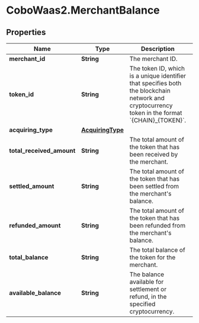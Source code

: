 # CoboWaas2.MerchantBalance

## Properties

Name | Type | Description | Notes
------------ | ------------- | ------------- | -------------
**merchant_id** | **String** | The merchant ID. | 
**token_id** | **String** | The token ID, which is a unique identifier that specifies both the blockchain network and cryptocurrency token in the format &#x60;{CHAIN}_{TOKEN}&#x60;. | 
**acquiring_type** | [**AcquiringType**](AcquiringType.md) |  | 
**total_received_amount** | **String** | The total amount of the token that has been received by the merchant. | [optional] 
**settled_amount** | **String** | The total amount of the token that has been settled from the merchant&#39;s balance. | [optional] 
**refunded_amount** | **String** | The total amount of the token that has been refunded from the merchant&#39;s balance. | [optional] 
**total_balance** | **String** | The total balance of the token for the merchant. | [optional] 
**available_balance** | **String** | The balance available for settlement or refund, in the specified cryptocurrency. | [optional] 


